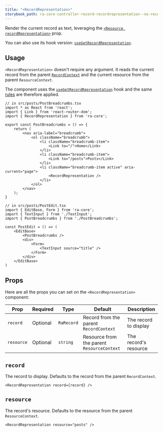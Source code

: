 ```yaml
---
title: "<RecordRepresentation>"
storybook_path: ra-core-controller-record-recordrepresentation--no-record-representation
---
```


Render the current record as text, leveraging the [`<Resource recordRepresentation>`](../app-configuration/Resource.md#recordrepresentation) prop.

You can also use its hook version: [`useGetRecordRepresentation`](./useGetRecordRepresentation.md).

## Usage

`<RecordRepresentation>` doesn't require any argument. It reads the current record from the parent [`RecordContext`](../common/useRecordContext.md) and the current resource from the parent `ResourceContext`.

The component uses the [`useGetRecordRepresentation`](./useGetRecordRepresentation.md) hook and the same [rules](./useGetRecordRepresentation.md#default-representation) are therefore applied.

```tsx
// in src/posts/PostBreadcrumbs.tsx
import * as React from 'react';
import { Link } from 'react-router-dom';
import { RecordRepresentation } from 'ra-core';

export const PostBreadcrumbs = () => {
    return (
        <nav aria-label="breadcrumb">
            <ol className="breadcrumb">
                <li className="breadcrumb-item">
                    <Link to="/">Home</Link>
                </li>
                <li className="breadcrumb-item">
                    <Link to="/posts">Posts</Link>
                </li>
                <li className="breadcrumb-item active" aria-current="page">
                    <RecordRepresentation />
                </li>
            </ol>
        </nav>
    );
}

// in src/posts/PostEdit.tsx
import { EditBase, Form } from 'ra-core';
import { TextInput } from './TextInput';
import { PostBreadcrumbs } from './PostBreadcrumbs';

const PostEdit = () => (
    <EditBase>
        <PostBreadcrumbs />
        <div>
            <Form>
                <TextInput source="title" />
            </Form>
        </div>
    </EditBase>
)
```

## Props

Here are all the props you can set on the `<RecordRepresentation>` component:

| Prop       | Required | Type       | Default                                    | Description           |
| ---------- | -------- | ---------- | ------------------------------------------ | ----------------------|
| `record`   | Optional | `RaRecord` | Record from the parent `RecordContext`     | The record to display |
| `resource` | Optional | `string`   | Resource from the parent `ResourceContext` | The record's resource |

## `record`

The record to display. Defaults to the record from the parent `RecordContext`.

```tsx
<RecordRepresentation record={record} />
```

## `resource`

The record's resource. Defaults to the resource from the parent `ResourceContext`.

```tsx
<RecordRepresentation resource="posts" />
```
